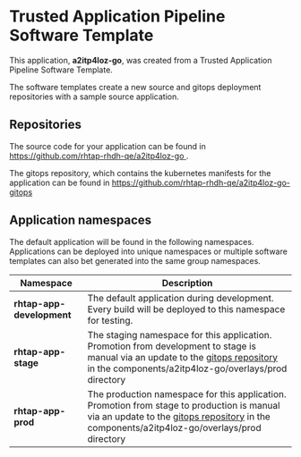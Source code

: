 # Trusted Application Pipeline Software Template

This application, **a2itp4loz-go**, was created from a Trusted Application Pipeline Software Template.

The software templates create a new source and gitops deployment repositories with a sample source application. 

## Repositories

The source code for your application can be found in [https://github.com/rhtap-rhdh-qe/a2itp4loz-go ](https://github.com/rhtap-rhdh-qe/a2itp4loz-go ).
 
The gitops repository, which contains the kubernetes manifests for the application can be found in 
[https://github.com/rhtap-rhdh-qe/a2itp4loz-go-gitops ](https://github.com/rhtap-rhdh-qe/a2itp4loz-go-gitops ) 

## Application namespaces 

The default application will be found in the following namespaces. Applications can be deployed into unique namespaces or multiple software templates can also bet generated into the same group namespaces.  

|  Namespace   |  Description   |  
| -------- | -------- |   
| **rhtap-app-development** | The default application during development. Every build will be deployed to this namespace for testing. | 
| **rhtap-app-stage** | The staging namespace for this application. Promotion from development to stage is manual via an update to the [gitops repository](https://github.com/rhtap-rhdh-qe/a2itp4loz-go-gitops ) in the components/a2itp4loz-go/overlays/prod directory |  
| **rhtap-app-prod** | The production namespace for this application. Promotion from stage to production is manual via an update to the [gitops repository](https://github.com/rhtap-rhdh-qe/a2itp4loz-go-gitops ) in the components/a2itp4loz-go/overlays/prod directory | 